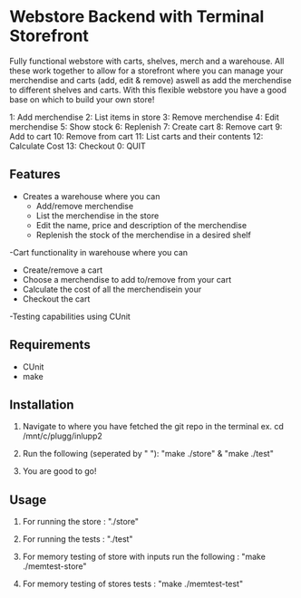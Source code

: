 Webstore Backend with Terminal Storefront
========

Fully functional webstore with carts, shelves, merch and a warehouse. All these work together to allow for a storefront where you can manage
your merchendise and carts (add, edit & remove) aswell as add the merchendise to different shelves and carts. With this flexible webstore you
have a good base on which to build your own store!


1: Add merchendise
2: List items in store
3: Remove merchendise
4: Edit merchendise
5: Show stock
6: Replenish
7: Create cart
8: Remove cart
9: Add to cart
10: Remove from cart
11: List carts and their contents
12: Calculate Cost
13: Checkout
0: QUIT


Features
--------

- Creates a warehouse where you can
  * Add/remove merchendise 
  * List the merchendise in the store
  * Edit the name, price and description of the merchendise
  * Replenish the stock of the merchendise in a desired shelf

-Cart functionality in warehouse where you can
  * Create/remove a cart
  * Choose a merchendise to add to/remove from your cart
  * Calculate the cost of all the merchendisein your
  * Checkout the cart

-Testing capabilities using CUnit

	
Requirements
------------
- CUnit
- make

Installation
------------
1. Navigate to where you have fetched the git repo in the terminal
ex. cd /mnt/c/plugg/inlupp2

2. Run the following (seperated by " "): "make ./store" & "make ./test"


4. You are good to go!



Usage
------------

1. For running the store : "./store"

2. For running the tests : "./test"

3. For memory testing of store with inputs run the following : "make ./memtest-store"

4. For memory testing of stores tests : "make ./memtest-test"
